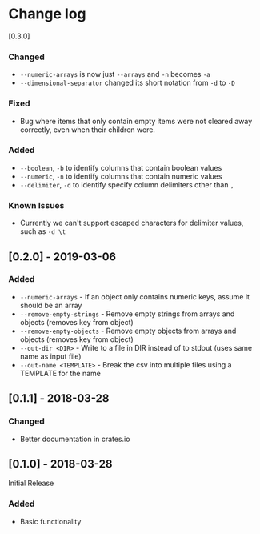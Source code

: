 Change log
==========

[0.3.0]

### Changed

- `--numeric-arrays` is now just `--arrays` and `-n` becomes `-a`
- `--dimensional-separator` changed its short notation from `-d` to `-D`

### Fixed

- Bug where items that only contain empty items were not cleared away correctly, even when their
  children were.

### Added

- `--boolean`, `-b` to identify columns that contain boolean values
- `--numeric`, `-n` to identify columns that contain numeric values
- `--delimiter`, `-d` to identify specify column delimiters other than `,`

### Known Issues

- Currently we can't support escaped characters for delimiter values, such as `-d \t`

[0.2.0] - 2019-03-06
--------------------

### Added

- `--numeric-arrays` - If an object only contains numeric keys, assume it should be an array
- `--remove-empty-strings` - Remove empty strings from arrays and objects (removes key from object)
- `--remove-empty-objects` - Remove empty objects from arrays and objects (removes key from object)
- `--out-dir <DIR>` - Write to a file in DIR instead of to stdout (uses same name as input file)
- `--out-name <TEMPLATE>` - Break the csv into multiple files using a TEMPLATE for the name

[0.1.1] - 2018-03-28
--------------------

### Changed

- Better documentation in crates.io

[0.1.0] - 2018-03-28
--------------------

Initial Release

### Added

- Basic functionality
